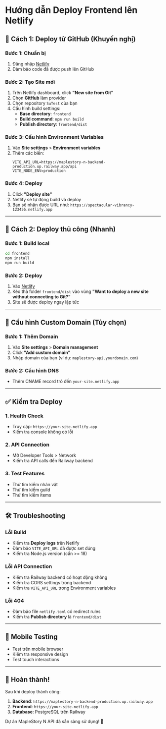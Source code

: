 # Hướng dẫn Deploy Frontend lên Netlify

## 🚀 Cách 1: Deploy từ GitHub (Khuyến nghị)

### Bước 1: Chuẩn bị
1. Đăng nhập [Netlify](https://netlify.com)
2. Đảm bảo code đã được push lên GitHub

### Bước 2: Tạo Site mới
1. Trên Netlify dashboard, click **"New site from Git"**
2. Chọn **GitHub** làm provider
3. Chọn repository `SuTest` của bạn
4. Cấu hình build settings:
   - **Base directory**: `frontend`
   - **Build command**: `npm run build`
   - **Publish directory**: `frontend/dist`

### Bước 3: Cấu hình Environment Variables
1. Vào **Site settings** > **Environment variables**
2. Thêm các biến:
   ```
   VITE_API_URL=https://maplestory-n-backend-production.up.railway.app/api
   VITE_NODE_ENV=production
   ```

### Bước 4: Deploy
1. Click **"Deploy site"**
2. Netlify sẽ tự động build và deploy
3. Bạn sẽ nhận được URL như: `https://spectacular-vibrancy-123456.netlify.app`

---

## 🚀 Cách 2: Deploy thủ công (Nhanh)

### Bước 1: Build local
```bash
cd frontend
npm install
npm run build
```

### Bước 2: Deploy
1. Vào [Netlify](https://netlify.com)
2. Kéo thả folder `frontend/dist` vào vùng **"Want to deploy a new site without connecting to Git?"**
3. Site sẽ được deploy ngay lập tức

---

## 🔧 Cấu hình Custom Domain (Tùy chọn)

### Bước 1: Thêm Domain
1. Vào **Site settings** > **Domain management**
2. Click **"Add custom domain"**
3. Nhập domain của bạn (ví dụ: `maplestory-api.yourdomain.com`)

### Bước 2: Cấu hình DNS
- Thêm CNAME record trỏ đến `your-site.netlify.app`

---

## ✅ Kiểm tra Deploy

### 1. Health Check
- Truy cập: `https://your-site.netlify.app`
- Kiểm tra console không có lỗi

### 2. API Connection
- Mở Developer Tools > Network
- Kiểm tra API calls đến Railway backend

### 3. Test Features
- Thử tìm kiếm nhân vật
- Thử tìm kiếm guild
- Thử tìm kiếm items

---

## 🛠️ Troubleshooting

### Lỗi Build
- Kiểm tra **Deploy logs** trên Netlify
- Đảm bảo `VITE_API_URL` đã được set đúng
- Kiểm tra Node.js version (cần >= 18)

### Lỗi API Connection
- Kiểm tra Railway backend có hoạt động không
- Kiểm tra CORS settings trong backend
- Kiểm tra `VITE_API_URL` trong Environment variables

### Lỗi 404
- Đảm bảo file `netlify.toml` có redirect rules
- Kiểm tra **Publish directory** là `frontend/dist`

---

## 📱 Mobile Testing
- Test trên mobile browser
- Kiểm tra responsive design
- Test touch interactions

---

## 🎉 Hoàn thành!

Sau khi deploy thành công:
1. **Backend**: `https://maplestory-n-backend-production.up.railway.app`
2. **Frontend**: `https://your-site.netlify.app`
3. **Database**: PostgreSQL trên Railway

Dự án MapleStory N API đã sẵn sàng sử dụng! 🚀
